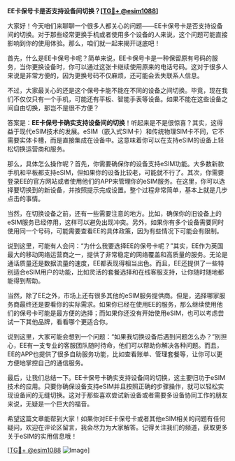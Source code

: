 **EE卡保号卡是否支持设备间切换？[[TG💪+ @esim1088](https://t.me/s/esim1088)]**

大家好！今天咱们来聊聊一个很多人都关心的问题——EE卡保号卡是否支持设备间的切换。对于那些经常更换手机或者使用多个设备的人来说，这个问题可能直接影响到你的使用体验。那么，咱们就一起来揭开谜底吧！

首先，什么是EE卡保号卡呢？简单来说，EE卡保号卡是一种保留原有号码的服务，当你更换设备时，你可以通过这张卡继续使用原来的电话号码。这对于很多人来说是非常方便的，因为更换号码不仅麻烦，还可能会丢失联系人信息。

不过，大家最关心的还是这个保号卡能不能在不同的设备之间切换。毕竟，现在我们不仅仅只有一个手机，可能还有平板、智能手表等设备。如果不能在这些设备之间自由切换，那岂不是很不方便？

答案是：**EE卡保号卡确实支持设备间的切换**！听起来是不是很惊喜？其实，这得益于现代eSIM技术的发展。eSIM（嵌入式SIM卡）和传统物理SIM卡不同，它不需要实体卡槽，而是直接集成在设备中。这意味着你可以在支持eSIM的设备上轻松切换运营商和服务。

那么，具体怎么操作呢？首先，你需要确保你的设备支持eSIM功能。大多数新款手机和平板都支持eSIM，但如果你的设备比较老，可能就不行了。其次，你需要登录EE的官方网站或者使用他们的APP来管理你的eSIM服务。在这里，你可以选择要切换到的新设备，并按照提示完成设置。整个过程非常简单，基本上就是几步点击的事情。

当然，在切换设备之前，还有一些需要注意的地方。比如，确保你的旧设备上的eSIM服务已经停用，这样可以避免出现冲突。另外，如果你有多个设备需要同时使用同一个号码，可能需要查看EE的具体政策，因为有些情况下可能会有限制。

说到这里，可能有人会问：“为什么我要选择EE的保号卡呢？”其实，EE作为英国最大的移动网络运营商之一，提供了非常稳定的网络覆盖和高质量的服务。无论是通话质量还是数据流量的速度，EE都表现得相当出色。而且，EE还提供了一些特别适合eSIM用户的功能，比如灵活的套餐选择和在线客服支持，让你随时随地都能得到帮助。

当然，除了EE之外，市场上还有很多其他的eSIM服务提供商。但是，选择哪家服务商最终还是要看你的实际需求。如果你已经在使用EE的服务，那么继续使用他们的保号卡可能是最方便的选择；而如果你还没有开始使用eSIM，也可以考虑尝试一下其他品牌，看看哪个更适合你。

说到这里，大家可能会想到一个问题：“如果我切换设备后遇到问题怎么办？”别担心，EE有一支专业的客服团队随时待命，他们可以帮助你解决各种问题。而且，EE的APP也提供了很多自助服务功能，比如查看账单、管理套餐等，让你可以更方便地掌控自己的通信服务。

最后，让我们总结一下。EE卡保号卡确实支持设备间的切换，这主要归功于eSIM技术的应用。只要你确保设备支持eSIM并且按照正确的步骤操作，就可以轻松实现设备间的无缝切换。这对于那些喜欢尝试新设备或者需要多设备协同工作的朋友来说，无疑是一个巨大的福音。

希望这篇文章能帮到大家！如果你对EE卡保号卡或者其他eSIM相关的问题有任何疑问，欢迎在评论区留言，我会尽力为大家解答。记得关注我们的频道，获取更多关于eSIM的实用信息哦！

[[TG💪+ @esim1088](https://t.me/s/esim1088) ![Image](https://i.postimg.cc/4NQfJmqS/Snipaste-2025-05-13-00-14-12.png)]